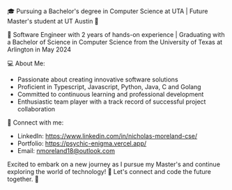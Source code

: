 🎓 Pursuing a Bachelor's degree in Computer Science at UTA | Future Master's student at UT Austin 🚀

🌟 Software Engineer with 2 years of hands-on experience | Graduating with a Bachelor of Science in Computer Science from the University of Texas at Arlington in May 2024

💻 About Me:
- Passionate about creating innovative software solutions
- Proficient in Typescript, Javascript, Python, Java, C and Golang
- Committed to continuous learning and professional development
- Enthusiastic team player with a track record of successful project collaboration

🔗 Connect with me:
- LinkedIn: https://www.linkedin.com/in/nicholas-moreland-cse/
- Portfolio: https://psychic-enigma.vercel.app/
- Email: nmoreland18@outlook.com

Excited to embark on a new journey as I pursue my Master's and continue exploring the world of technology! 🤖 Let's connect and code the future together. 🚀

<!--
**nicholasmoreland/nicholasmoreland** is a ✨ _special_ ✨ repository because its `README.md` (this file) appears on your GitHub profile.

Here are some ideas to get you started:

- 🔭 I’m currently working on ...
- 🌱 I’m currently learning ...
- 👯 I’m looking to collaborate on ...
- 🤔 I’m looking for help with ...
- 💬 Ask me about ...
- 📫 How to reach me: ...
- 😄 Pronouns: ...
- ⚡ Fun fact: ...
-->
